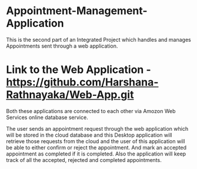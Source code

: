 # Appointment-Management-Application

This is the second part of an Integrated Project which handles and manages Appointments sent through a web application.

# Link to the Web Application - https://github.com/Harshana-Rathnayaka/Web-App.git 
Both these applications are connected to each other via Amozon Web Services online database service. 

The user sends an appointment request through the web application which will be stored in the cloud database and this Desktop application
will retrieve those requests from the cloud and the user of this application will be able to either confirm or reject the appointment.
And mark an accepted appointment as completed if it is completed. Also the application will keep track of all the accepted, rejected 
and completed appointments.
